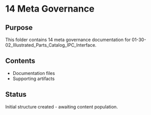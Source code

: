 # 14 Meta Governance

## Purpose
This folder contains 14 meta governance documentation for 01-30-02_Illustrated_Parts_Catalog_IPC_Interface.

## Contents
- Documentation files
- Supporting artifacts

## Status
Initial structure created - awaiting content population.
